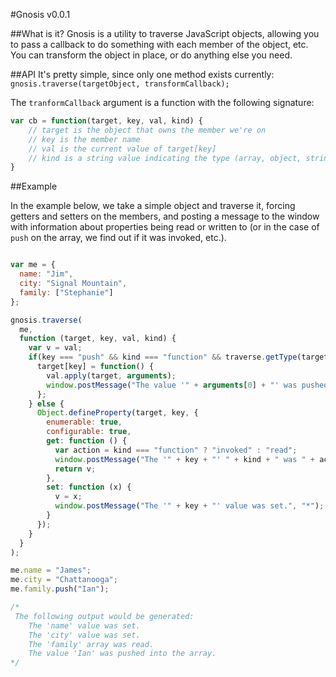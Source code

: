 #Gnosis v0.0.1

##What is it?
Gnosis is a utility to traverse JavaScript objects, allowing you to pass a callback to do something with each member of the object, etc. You can transform the object in place, or do anything else you need.

##API
It's pretty simple, since only one method exists currently: `gnosis.traverse(targetObject, transformCallback);`

The `tranformCallback` argument is a function with the following signature: 

```javascript
var cb = function(target, key, val, kind) {
	// target is the object that owns the member we're on
	// key is the member name
	// val is the current value of target[key]
	// kind is a string value indicating the type (array, object, string, date, regex, number, etc.)
}
```

##Example

In the example below, we take a simple object and traverse it, forcing getters and setters on the members, and posting a message to the window with information about properties being read or written to (or in the case of `push` on the array, we find out if it was invoked, etc.).

```javascript

var me = {
  name: "Jim",
  city: "Signal Mountain",
  family: ["Stephanie"]
};

gnosis.traverse(
  me,
  function (target, key, val, kind) {
    var v = val;
    if(key === "push" && kind === "function" && traverse.getType(target) === "array") {
      target[key] = function() {
        val.apply(target, arguments);
        window.postMessage("The value '" + arguments[0] + "' was pushed into the array.", "*");
      };
    } else {
      Object.defineProperty(target, key, {
        enumerable: true,
        configurable: true,
        get: function () {
          var action = kind === "function" ? "invoked" : "read";
          window.postMessage("The '" + key + "' " + kind + " was " + action + ".", "*");
          return v;
        },
        set: function (x) {
          v = x;
          window.postMessage("The '" + key + "' value was set.", "*");
        }
      });
    }
  }
);

me.name = "James";
me.city = "Chattanooga";
me.family.push("Ian");

/*
 The following output would be generated:
	The 'name' value was set.
	The 'city' value was set.
	The 'family' array was read.
	The value 'Ian' was pushed into the array.
*/

```
